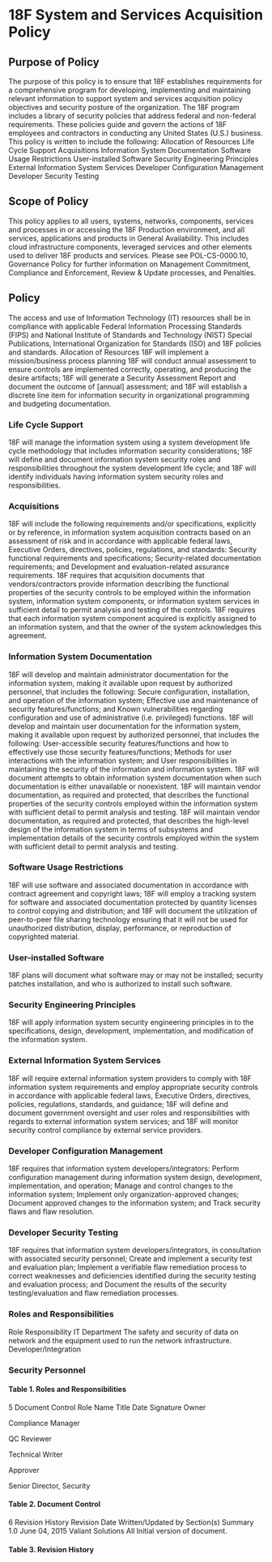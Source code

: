 # 18F System and Services Acquisition Policy

## Purpose of Policy
The purpose of this policy is to ensure that 18F establishes requirements for a comprehensive program for developing, implementing and maintaining relevant information to support system and services acquisition policy objectives and security posture of the organization.
The 18F program includes a library of security policies that address federal and non-federal requirements. These policies guide and govern the actions of 18F employees and contractors in conducting any United States (U.S.) business.
This policy is written to include the following:
Allocation of Resources
Life Cycle Support
Acquisitions
Information System Documentation
Software Usage Restrictions
User-installed Software
Security Engineering Principles
External Information System Services
Developer Configuration Management
Developer Security Testing

## Scope of Policy
This policy applies to all users, systems, networks, components, services and processes in or accessing the 18F Production environment, and all services, applications and products in General Availability.  This includes cloud infrastructure components, leveraged services and other elements used to deliver 18F products and services.
Please see POL-CS-0000.10, Governance Policy for further information on Management Commitment, Compliance and Enforcement, Review & Update processes, and Penalties.

## Policy
The access and use of Information Technology (IT) resources shall be in compliance with applicable Federal Information Processing Standards (FIPS) and National Institute of Standards and Technology (NIST) Special Publications, International Organization for Standards (ISO) and 18F policies and standards.
Allocation of Resources
18F will implement a mission/business process planning
18F will conduct annual assessment to ensure controls are implemented correctly, operating, and producing the desire artifacts;
18F will generate a Security Assessment Report and document the outcome of [annual] assessment; and
18F will establish a discrete line item for information security in organizational programming and budgeting documentation.  

### Life Cycle Support
18F   will manage the information system using a system development life cycle methodology that includes information security considerations;
18F will define and document information system security roles and responsibilities throughout the system development life cycle; and
18F will identify individuals having information system security roles and responsibilities.  

### Acquisitions
18F will include the following requirements and/or specifications, explicitly or by reference, in information system acquisition contracts based on an assessment of risk and in accordance with applicable federal laws, Executive Orders, directives, policies, regulations, and standards:
Security functional requirements and specifications;
Security-related documentation requirements; and
Development and evaluation-related assurance requirements.
18F requires that acquisition documents that vendors/contractors provide information describing the functional properties of the security controls to be employed within the information system, information system components, or information system services in sufficient detail to permit analysis and testing of the controls.
18F requires that each information system component acquired is explicitly assigned to an information system, and that the owner of the system acknowledges this agreement.

### Information System Documentation
18F will develop and maintain administrator documentation for the information system, making it available upon request by authorized personnel, that includes the following:
Secure configuration, installation, and operation of the information system;
Effective use and maintenance of security features/functions; and
Known vulnerabilities regarding configuration and use of administrative (i.e. privileged) functions.
18F will develop and maintain user documentation for the information system, making it available upon request by authorized personnel, that includes the following:
User-accessible security features/functions and how to effectively use those security features/functions;
Methods for user interactions with the information system; and
User responsibilities in maintaining the security of the information and information system.
18F will document attempts to obtain information system documentation when such documentation is either unavailable or nonexistent.
18F will maintain vendor documentation, as required and protected, that describes the functional properties of the security controls employed within the information system with sufficient detail to permit analysis and testing.
18F will maintain vendor documentation, as required and protected, that describes the high-level design of the information system in terms of subsystems and implementation details of the security controls employed within the system with sufficient detail to permit analysis and testing.

### Software Usage Restrictions
18F will use software and associated documentation in accordance with contract agreement and copyright laws;
18F will employ a tracking system for software and associated documentation protected by quantity licenses to control copying and distribution; and
18F will document the utilization of peer-to-peer file sharing technology ensuring that it will not be used for unauthorized distribution, display, performance, or reproduction of copyrighted material.  

### User-installed Software
18F plans will document what software may or may not be installed; security patches installation, and who is authorized to install such software.

### Security Engineering Principles
18F will apply information system security engineering principles in to the specifications, design, development, implementation, and modification of the information system.

### External Information System Services
18F will require external information system providers to comply with 18F information system requirements and employ appropriate security controls in accordance with applicable federal laws, Executive Orders, directives, policies, regulations, standards, and guidance;
18F will define and document government oversight and user roles and responsibilities with regards to external information system services; and
18F will monitor security control compliance by external service providers.  

### Developer Configuration Management
18F requires that information system developers/integrators:
Perform configuration management during information system design, development, implementation, and operation;
Manage and control changes to the information system;
Implement only organization-approved changes;
Document approved changes to the information system; and
Track security flaws and flaw resolution.

### Developer Security Testing
18F requires that information system developers/integrators, in consultation with associated security personnel;
Create and implement a security test and evaluation plan;
Implement a verifiable flaw remediation process to correct weaknesses and deficiencies identified during the security testing and evaluation process; and
Document the results of the security testing/evaluation and flaw remediation processes.  

### Roles and Responsibilities
Role
Responsibility
IT Department
The safety and security of data on network and the equipment used to run the network infrastructure.
Developer/Integration

### Security Personnel

#### Table 1. Roles and Responsibilities
5 Document Control
Role
Name
Title
Date
Signature
Owner

Compliance Manager


QC Reviewer

Technical Writer


Approver

Senior Director, Security


#### Table 2. Document Control
6 Revision History
Revision
Date
Written/Updated by
Section(s)
Summary
1.0
June 04, 2015
Valiant Solutions
All
Initial version of document.

#### Table 3. Revision History
